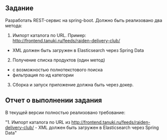 ## Задание
Разработать REST-сервис на spring-boot.  Должно быть реализовано два метода:
1.	Импорт каталога по URL. Пример: http://frontend.tanuki.ru/feeds/raiden-delivery-club/
*	XML должен быть загружен в Elasticsearch через  Spring Data
2. Получение списка продуктов (один метод)
*	с возможностью полнотекстового поиска
*	фильтрация по ид категории
3. Сборка и запуск приложение должна быть через докер. 

## Отчет о выполнении задания
В текущей версии полностью реализовано требование:

"1.	Импорт каталога по URL из http://frontend.tanuki.ru/feeds/raiden-delivery-club/ - XML должен быть загружен в Elasticsearch через  Spring Data"
